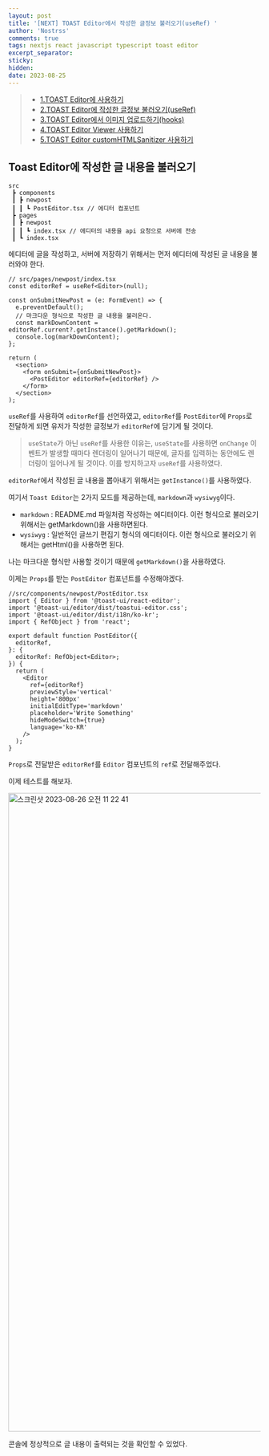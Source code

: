 ```yaml
---
layout: post
title: '[NEXT] TOAST Editor에서 작성한 글정보 불러오기(useRef) '
author: 'Nostrss'
comments: true
tags: nextjs react javascript typescript toast editor
excerpt_separator:
sticky:
hidden:
date: 2023-08-25
---
```


> - [1.TOAST Editor에 사용하기](https://nostrss.github.io/2023-08-25/146-toast-next-1)
> - [2.TOAST Editor에 작성한 글정보 불러오기(useRef)](https://nostrss.github.io/2023-08-25/147-toast-next-2)
> - [3.TOAST Editor에서 이미지 업로드하기(hooks)](https://nostrss.github.io/2023-08-25/148-toast-next-3)
> - [4.TOAST Editor Viewer 사용하기](https://nostrss.github.io/2023-08-25/149-toast-next-4)
> - [5.TOAST Editor customHTMLSanitizer 사용하기](https://nostrss.github.io/2023-08-25/150-toast-next-5)

## Toast Editor에 작성한 글 내용을 불러오기

```
src
 ┣ components
 ┃ ┣ newpost
 ┃ ┃ ┗ PostEditor.tsx // 에디터 컴포넌트
 ┣ pages
 ┃ ┣ newpost
 ┃ ┃ ┗ index.tsx // 에디터의 내용을 api 요청으로 서버에 전송
 ┃ ┗ index.tsx
```

에디터에 글을 작성하고, 서버에 저장하기 위해서는 먼저 에디터에 작성된 글 내용을 불러와야 한다.

```tsx
// src/pages/newpost/index.tsx
const editorRef = useRef<Editor>(null);

const onSubmitNewPost = (e: FormEvent) => {
  e.preventDefault();
  // 마크다운 형식으로 작성한 글 내용을 불러온다.
  const markDownContent = editorRef.current?.getInstance().getMarkdown();
  console.log(markDownContent);
};

return (
  <section>
    <form onSubmit={onSubmitNewPost}>
      <PostEditor editorRef={editorRef} />
    </form>
  </section>
);
```

`useRef`를 사용하여 `editorRef`를 선언하였고, `editorRef`를 `PostEditor`에 `Props`로 전달하게 되면 유저가 작성한 글정보가 `editorRef`에 담기게 될 것이다.

> `useState`가 아닌 `useRef`를 사용한 이유는, `useState`를 사용하면 `onChange` 이벤트가 발생할 때마다 렌더링이 일어나기 때문에, 글자를 입력하는 동안에도 렌더링이 일어나게 될 것이다. 이를 방지하고자 `useRef`를 사용하였다.

`editorRef`에서 작성된 글 내용을 뽑아내기 위해서는 `getInstance()`를 사용하였다.

여기서 `Toast Editor`는 2가지 모드를 제공하는데, `markdown`과 `wysiwyg`이다.

- `markdown` : README.md 파일처럼 작성하는 에디터이다. 이런 형식으로 불러오기 위해서는 getMarkdown()을 사용하면된다.
- `wysiwyg` : 일반적인 글쓰기 편집기 형식의 에디터이다. 이런 형식으로 불러오기 위해서는 getHtml()을 사용하면 된다.

나는 마크다운 형식만 사용할 것이기 때문에 `getMarkdown()`을 사용하였다.

이제는 `Props`를 받는 `PostEditor` 컴포넌트를 수정해야겠다.

```tsx
//src/components/newpost/PostEditor.tsx
import { Editor } from '@toast-ui/react-editor';
import '@toast-ui/editor/dist/toastui-editor.css';
import '@toast-ui/editor/dist/i18n/ko-kr';
import { RefObject } from 'react';

export default function PostEditor({
  editorRef,
}: {
  editorRef: RefObject<Editor>;
}) {
  return (
    <Editor
      ref={editorRef}
      previewStyle='vertical'
      height='800px'
      initialEditType='markdown'
      placeholder='Write Something'
      hideModeSwitch={true}
      language='ko-KR'
    />
  );
}
```

`Props`로 전달받은 `editorRef`를 `Editor` 컴포넌트의 `ref`로 전달해주었다.

이제 테스트를 해보자.

<img width="1273" alt="스크린샷 2023-08-26 오전 11 22 41" src="https://github.com/nostrss/nostrss.github.io/assets/56717167/ff50c414-eaf8-4a00-b67f-d6088b870c04">

콘솔에 정상적으로 글 내용이 출력되는 것을 확인할 수 있었다.
